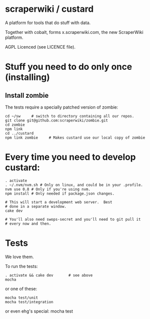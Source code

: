 # scraperwiki / custard #

A platform for tools that do stuff with data.

Together with cobalt, forms x.scraperwiki.com, the new ScraperWiki platform.

AGPL Licenced (see LICENCE file).

# Stuff you need to do only once (installing)

## Install zombie

The tests require a specially patched version of zombie:

    cd ~/sw     # switch to directory containing all our repos.
    git clone git@github.com:scraperwiki/zombie.git
    cd zombie
    npm link
    cd ../custard
    npm link zombie     # Makes custard use our local copy of zombie


# Every time you need to develop custard:

    . activate
    . ~/.nvm/nvm.sh # Only on linux, and could be in your .profile.
    nvm use 0.8 # Only if you're using nvm.
    npm install # Only needed if package.json changes.

    # This will start a development web server.  Best
    # done in a separate window.
    cake dev

    # You'll also need swops-secret and you'll need to git pull it
    # every now and then.

# Tests

We love them.

To run the tests:

    . activate && cake dev       # see above
    mocha

or one of these:

    mocha test/unit
    mocha test/integration

or even ehg's special:
    mocha test


